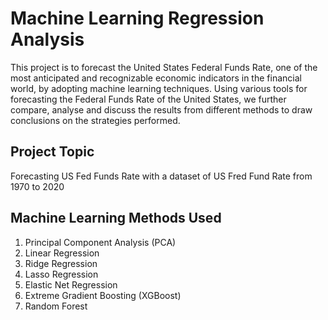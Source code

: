 # Machine Learning Regression Analysis
This project is to forecast the United States Federal Funds Rate, one of the most anticipated and recognizable economic indicators in the financial world, by adopting machine learning techniques. Using various tools for forecasting the Federal Funds Rate of the United States, we further compare, analyse and discuss the results from different methods to draw conclusions on the strategies performed.

## Project Topic
Forecasting US Fed Funds Rate with a dataset of US Fred Fund Rate from 1970 to 2020


## Machine Learning Methods Used
1. Principal Component Analysis (PCA)
2. Linear Regression
3. Ridge Regression
4. Lasso Regression
5. Elastic Net Regression
6. Extreme Gradient Boosting (XGBoost)
7. Random Forest
